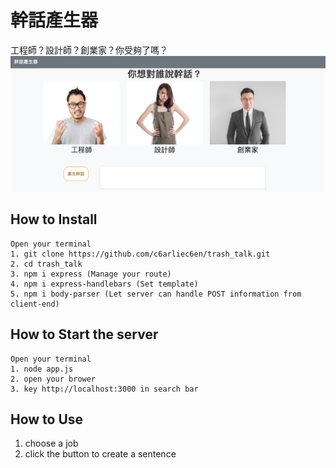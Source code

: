 # 幹話產生器
工程師？設計師？創業家？你受夠了嗎？
![Screen](https://github.com/c6arliec6en/trash_talk/blob/master/screen.png)


## How to Install
```
Open your terminal
1. git clone https://github.com/c6arliec6en/trash_talk.git
2. cd trash_talk
3. npm i express (Manage your route)
4. npm i express-handlebars (Set template)
5. npm i body-parser (Let server can handle POST information from client-end)
```

## How to Start the server
```
Open your terminal
1. node app.js
2. open your brower
3. key http://localhost:3000 in search bar 
```

## How to Use
1. choose a job 
2. click the button to create a sentence
